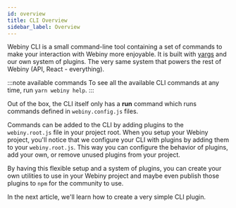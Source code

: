 ```yaml
---
id: overview
title: CLI Overview
sidebar_label: Overview
---
```


Webiny CLI is a small command-line tool containing a set of commands to make your interaction with Webiny more enjoyable. It is built with [yargs](https://www.npmjs.com/package/yargs) and our own system of plugins. The very same system that powers the rest of Webiny (API, React - everything).

:::note available commands
To see all the available CLI commands at any time, run `yarn webiny help`.
:::

Out of the box, the CLI itself only has a **run** command  which runs commands defined in `webiny.config.js` files.

Commands can be added to the CLI by adding plugins to the `webiny.root.js` file in your project root. When you setup your Webiny project, you'll notice that we configure your CLI with plugins by adding them to your `webiny.root.js`. This way you can configure the behavior of plugins, add your own, or remove unused plugins from your project.

By having this flexible setup and a system of plugins, you can create your own utilities to use in your Webiny project and maybe even publish those plugins to `npm` for the community to use.

In the next article, we'll learn how to create a very simple CLI plugin.

